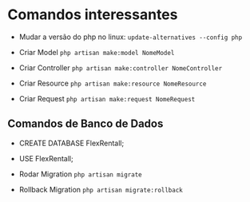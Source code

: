 # Comandos interessantes

- Mudar a versão do php no linux:
`update-alternatives --config php`

- Criar Model
`php artisan make:model NomeModel`

- Criar Controller
`php artisan make:controller NomeController`

- Criar Resource
`php artisan make:resource NomeResource`

- Criar Request
`php artisan make:request NomeRequest`

## Comandos de Banco de Dados

- CREATE DATABASE FlexRentall;
- USE FlexRentall;

- Rodar Migration
`php artisan migrate`

- Rollback Migration
`php artisan migrate:rollback`

